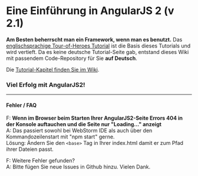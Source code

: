 # Eine Einführung in AngularJS 2  (v 2.1)

**Am Besten beherrscht man ein Framework, wenn man es benutzt.**
Das [englischsprachige Tour-of-Heroes Tutorial](https://angular.io/docs/ts/latest/tutorial/)
ist die Basis dieses Tutorials und wird vertieft.
Da es keine deutsche Tutorial-Seite gab, entstand dieses Wiki mit passendem Code-Repository für Sie **auf Deutsch**.

Die [Tutorial-Kapitel finden Sie im Wiki](https://cgmgit.beuth-hochschule.de/ng2-wf/ng2-tutorial-de/wikis/home).

### Viel Erfolg mit AngularJS2!

---

#### Fehler / FAQ

F: **Wenn im Browser beim Starten Ihrer AngularJS2-Seite Errors 404 in der Konsole auftauchen und die Seite nur "Loading..." anzeigt**  
A: Das passiert sowohl bei WebStorm IDE als auch über den Kommandozeilenstart mit "npm start" gerne.  
   Lösung: Ändern Sie den `<base>` Tag in Ihrer index.html damit er zum Pfad ihrer Dateien passt.

F: Weitere Fehler gefunden?  
A: Bitte fügen Sie neue Issues in Github hinzu. Vielen Dank.


